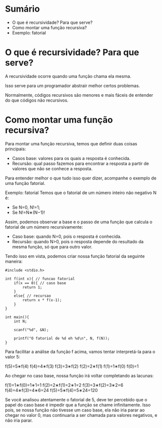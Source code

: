 # Sumário

- O que é recursividade? Para que serve?
- Como montar uma função recursiva?
- Exemplo: fatorial

# O que é recursividade? Para que serve?

A recursividade ocorre quando uma função chama ela mesma.

Isso serve para um programador abstrair melhor certos problemas.

Normalmente, códigos recursivos são menores e mais fáceis de entender do que códigos não recursivos.

# Como montar uma função recursiva?

Para montar uma função recursiva, temos que definir duas coisas principais:
- Casos base: valores para os quais a resposta é conhecida.
- Recursão: qual passo fazemos para encontrar a resposta a partir de valores que não se conhece a resposta.

Para entender melhor o que tudo isso quer dizer, acompanhe o exemplo de uma função fatorial.

Exemplo: fatorial
Temos que o fatorial de um número inteiro não negativo N é:

- Se N=0, N!=1;
- Se N!=N∗(N−1)!

Assim, podemos observar a base e o passo de uma função que calcula o fatorial de um número recursivamente:

- Caso base: quando N=0, pois o resposta é conhecida.
- Recursão: quando N>0, pois o resposta depende do resultado da mesma função, só que para outro valor.

Tendo isso em vista, podemos criar nossa função fatorial da seguinte maneira:

```
#include <stdio.h>

int f(int x){ // funcao fatorial
    if(x == 0){ // caso base
        return 1;
    }
    else{ // recursao
        return x * f(x-1);
    }
}

int main(){
    int N;

    scanf("%d", &N);

    printf("O fatorial de %d eh %d\n", N, f(N));
}
```

Para facilitar a análise da função f acima, vamos tentar interpretá-la para o valor 5:

f(5)=5∗f(4)
f(4)=4∗f(3)
f(3)=3∗f(2)
f(2)=2∗f(1)
f(1)=1∗f(0)
f(0)=1

Ao chegar no caso base, nossa função irá voltar completando as lacunas:

f(1)=1∗f(0)=1∗1=1
f(2)=2∗f(1)=2∗1=2
f(3)=3∗f(2)=3∗2=6
f(4)=4∗f(3)=4∗6=24
f(5)=5∗f(4)=5∗24=120

Se você analisou atentamente o fatorial de 5, deve ter percebido que o papel do caso base é impedir que a função se chame infinitamente. Isso pois, se nossa função não tivesse um caso base, ela não iria parar ao chegar no valor 0, mas continuaria a ser chamada para valores negativos, e não iria parar.